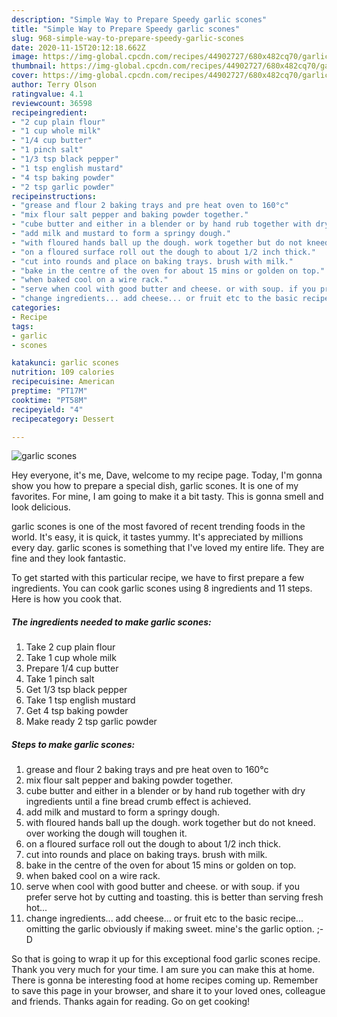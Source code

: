 ```yaml
---
description: "Simple Way to Prepare Speedy garlic scones"
title: "Simple Way to Prepare Speedy garlic scones"
slug: 968-simple-way-to-prepare-speedy-garlic-scones
date: 2020-11-15T20:12:18.662Z
image: https://img-global.cpcdn.com/recipes/44902727/680x482cq70/garlic-scones-recipe-main-photo.jpg
thumbnail: https://img-global.cpcdn.com/recipes/44902727/680x482cq70/garlic-scones-recipe-main-photo.jpg
cover: https://img-global.cpcdn.com/recipes/44902727/680x482cq70/garlic-scones-recipe-main-photo.jpg
author: Terry Olson
ratingvalue: 4.1
reviewcount: 36598
recipeingredient:
- "2 cup plain flour"
- "1 cup whole milk"
- "1/4 cup butter"
- "1 pinch salt"
- "1/3 tsp black pepper"
- "1 tsp english mustard"
- "4 tsp baking powder"
- "2 tsp garlic powder"
recipeinstructions:
- "grease and flour 2 baking trays and pre heat oven to 160°c"
- "mix flour salt pepper and baking powder together."
- "cube butter and either in a blender or by hand rub together with dry ingredients until a fine bread crumb effect is achieved."
- "add milk and mustard to form a springy dough."
- "with floured hands ball up the dough. work together but do not kneed. over working the dough will toughen it."
- "on a floured surface roll out the dough to about 1/2 inch thick."
- "cut into rounds and place on baking trays. brush with milk."
- "bake in the centre of the oven for about 15 mins or golden on top."
- "when baked cool on a wire rack."
- "serve when cool with good butter and cheese. or with soup. if you prefer serve hot by cutting and toasting. this is better than serving fresh hot..."
- "change ingredients... add cheese... or fruit etc to the basic recipe... omitting the garlic obviously if making sweet. mine&#39;s the garlic option.       ;-D"
categories:
- Recipe
tags:
- garlic
- scones

katakunci: garlic scones 
nutrition: 109 calories
recipecuisine: American
preptime: "PT17M"
cooktime: "PT58M"
recipeyield: "4"
recipecategory: Dessert

---
```



![garlic scones](https://img-global.cpcdn.com/recipes/44902727/680x482cq70/garlic-scones-recipe-main-photo.jpg)

Hey everyone, it's me, Dave, welcome to my recipe page. Today, I'm gonna show you how to prepare a special dish, garlic scones. It is one of my favorites. For mine, I am going to make it a bit tasty. This is gonna smell and look delicious.

garlic scones is one of the most favored of recent trending foods in the world. It's easy, it is quick, it tastes yummy. It's appreciated by millions every day. garlic scones is something that I've loved my entire life. They are fine and they look fantastic.




To get started with this particular recipe, we have to first prepare a few ingredients. You can cook garlic scones using 8 ingredients and 11 steps. Here is how you cook that.

<!--inarticleads1-->

##### The ingredients needed to make garlic scones:

1. Take 2 cup plain flour
1. Take 1 cup whole milk
1. Prepare 1/4 cup butter
1. Take 1 pinch salt
1. Get 1/3 tsp black pepper
1. Take 1 tsp english mustard
1. Get 4 tsp baking powder
1. Make ready 2 tsp garlic powder




<!--inarticleads2-->

##### Steps to make garlic scones:

1. grease and flour 2 baking trays and pre heat oven to 160°c
1. mix flour salt pepper and baking powder together.
1. cube butter and either in a blender or by hand rub together with dry ingredients until a fine bread crumb effect is achieved.
1. add milk and mustard to form a springy dough.
1. with floured hands ball up the dough. work together but do not kneed. over working the dough will toughen it.
1. on a floured surface roll out the dough to about 1/2 inch thick.
1. cut into rounds and place on baking trays. brush with milk.
1. bake in the centre of the oven for about 15 mins or golden on top.
1. when baked cool on a wire rack.
1. serve when cool with good butter and cheese. or with soup. if you prefer serve hot by cutting and toasting. this is better than serving fresh hot...
1. change ingredients... add cheese... or fruit etc to the basic recipe... omitting the garlic obviously if making sweet. mine&#39;s the garlic option.       ;-D




So that is going to wrap it up for this exceptional food garlic scones recipe. Thank you very much for your time. I am sure you can make this at home. There is gonna be interesting food at home recipes coming up. Remember to save this page in your browser, and share it to your loved ones, colleague and friends. Thanks again for reading. Go on get cooking!
